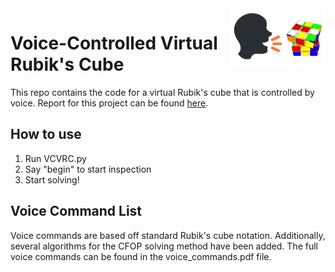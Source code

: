 <img src="image.PNG" align="right" width="30%"/>

# Voice-Controlled Virtual Rubik's Cube

This repo contains the code for a virtual Rubik's cube that is controlled by voice. Report for this project can be found [here](https://andrewbae.me/files/virtual_cube_report.pdf).



## How to use

1. Run VCVRC.py
2. Say "begin" to start inspection
3. Start solving!

## Voice Command List
Voice commands are based off standard Rubik's cube notation. Additionally, several algorithms for the CFOP solving method have been added. The full voice commands can be found in the voice_commands.pdf file. 